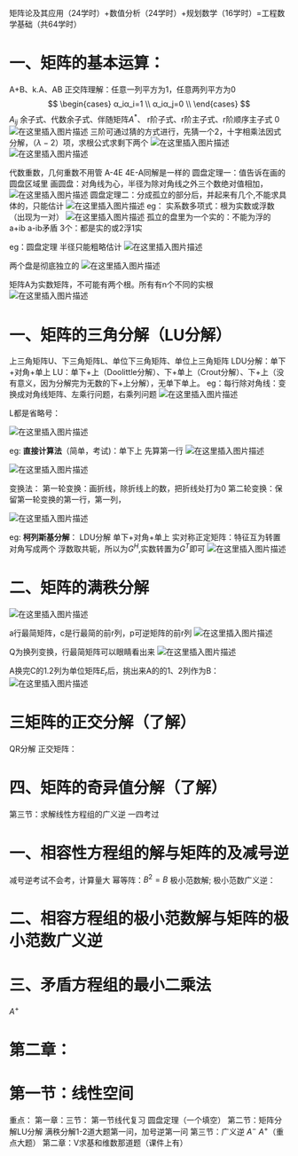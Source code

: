 矩阵论及其应用（24学时）+数值分析（24学时）+规划数学（16学时）=工程数学基础（共64学时）
# 一、矩阵的基本运算：
A+B、k.A、AB 
正交阵理解：任意一列平方为1，任意两列平方为0
 $$
    \begin{cases}
        α_iα_i=1
    \\  α_iα_j=0
    \\  
    \end{cases}
$$
$A_{ij}$ 余子式、代数余子式、伴随矩阵$A^*$、
r阶子式、r阶主子式、r阶顺序主子式
0
![在这里插入图片描述](https://img-blog.csdnimg.cn/20200328111914311.png?x-oss-process=image/watermark,type_ZmFuZ3poZW5naGVpdGk,shadow_10,text_aHR0cHM6Ly9ibG9nLmNzZG4ubmV0L2d1MzA1NTI0MDcz,size_16,color_FFFFFF,t_70)
三阶可通过猜的方式进行，先猜一个2，十字相乘法因式分解，$（λ-2）$项，求根公式求剩下两个
![在这里插入图片描述](https://img-blog.csdnimg.cn/20200328112139134.png?x-oss-process=image/watermark,type_ZmFuZ3poZW5naGVpdGk,shadow_10,text_aHR0cHM6Ly9ibG9nLmNzZG4ubmV0L2d1MzA1NTI0MDcz,size_16,color_FFFFFF,t_70)
![在这里插入图片描述](https://img-blog.csdnimg.cn/20200328112328690.png?x-oss-process=image/watermark,type_ZmFuZ3poZW5naGVpdGk,shadow_10,text_aHR0cHM6Ly9ibG9nLmNzZG4ubmV0L2d1MzA1NTI0MDcz,size_16,color_FFFFFF,t_70)

代数重数，几何重数不用管
A-4E  4E-A同解是一样的
圆盘定理一：值告诉在画的圆盘区域里
画圆盘：对角线为心，半径为除对角线之外三个数绝对值相加，
![在这里插入图片描述](https://img-blog.csdnimg.cn/20200328113344609.png?x-oss-process=image/watermark,type_ZmFuZ3poZW5naGVpdGk,shadow_10,text_aHR0cHM6Ly9ibG9nLmNzZG4ubmV0L2d1MzA1NTI0MDcz,size_16,color_FFFFFF,t_70)
圆盘定理二：分成孤立的部分后，并起来有几个,不能求具体的，只能估计
![在这里插入图片描述](https://img-blog.csdnimg.cn/20200328113555206.png?x-oss-process=image/watermark,type_ZmFuZ3poZW5naGVpdGk,shadow_10,text_aHR0cHM6Ly9ibG9nLmNzZG4ubmV0L2d1MzA1NTI0MDcz,size_16,color_FFFFFF,t_70)
eg：
实系数多项式：根为实数或浮数（出现为一对）
![在这里插入图片描述](https://img-blog.csdnimg.cn/20200328114002764.png?x-oss-process=image/watermark,type_ZmFuZ3poZW5naGVpdGk,shadow_10,text_aHR0cHM6Ly9ibG9nLmNzZG4ubmV0L2d1MzA1NTI0MDcz,size_16,color_FFFFFF,t_70)
孤立的盘里为一个实的：不能为浮的 a+ib  a-ib矛盾
3个：都是实的或2浮1实

eg：圆盘定理
半径只能粗略估计
![在这里插入图片描述](https://img-blog.csdnimg.cn/20200328114833596.png?x-oss-process=image/watermark,type_ZmFuZ3poZW5naGVpdGk,shadow_10,text_aHR0cHM6Ly9ibG9nLmNzZG4ubmV0L2d1MzA1NTI0MDcz,size_16,color_FFFFFF,t_70)

两个盘是彻底独立的
![在这里插入图片描述](https://img-blog.csdnimg.cn/2020032811500345.png?x-oss-process=image/watermark,type_ZmFuZ3poZW5naGVpdGk,shadow_10,text_aHR0cHM6Ly9ibG9nLmNzZG4ubmV0L2d1MzA1NTI0MDcz,size_16,color_FFFFFF,t_70)

矩阵A为实数矩阵，不可能有两个根。所有有n个不同的实根
![在这里插入图片描述](https://img-blog.csdnimg.cn/20200328115148609.png?x-oss-process=image/watermark,type_ZmFuZ3poZW5naGVpdGk,shadow_10,text_aHR0cHM6Ly9ibG9nLmNzZG4ubmV0L2d1MzA1NTI0MDcz,size_16,color_FFFFFF,t_70)

# 一、矩阵的三角分解（LU分解）
上三角矩阵U、下三角矩阵L、单位下三角矩阵、单位上三角矩阵
LDU分解：单下+对角+单上
LU：单下+上（Doolittle分解）、下+单上（Crout分解）、下+上（没有意义，因为分解完为无数的下+上分解），无单下单上。
eg：每行除对角线：变换成对角线矩阵、左乘行问题，右乘列问题
![在这里插入图片描述](https://img-blog.csdnimg.cn/20200329092432480.png?x-oss-process=image/watermark,type_ZmFuZ3poZW5naGVpdGk,shadow_10,text_aHR0cHM6Ly9ibG9nLmNzZG4ubmV0L2d1MzA1NTI0MDcz,size_16,color_FFFFFF,t_70)

L都是省略号：

![在这里插入图片描述](https://img-blog.csdnimg.cn/20200329092939902.png?x-oss-process=image/watermark,type_ZmFuZ3poZW5naGVpdGk,shadow_10,text_aHR0cHM6Ly9ibG9nLmNzZG4ubmV0L2d1MzA1NTI0MDcz,size_16,color_FFFFFF,t_70)

eg:
**直接计算法**（简单，考试)：单下上
先算第一行
![在这里插入图片描述](https://img-blog.csdnimg.cn/20200329093714289.png?x-oss-process=image/watermark,type_ZmFuZ3poZW5naGVpdGk,shadow_10,text_aHR0cHM6Ly9ibG9nLmNzZG4ubmV0L2d1MzA1NTI0MDcz,size_16,color_FFFFFF,t_70)

![在这里插入图片描述](https://img-blog.csdnimg.cn/20200329093809300.png?x-oss-process=image/watermark,type_ZmFuZ3poZW5naGVpdGk,shadow_10,text_aHR0cHM6Ly9ibG9nLmNzZG4ubmV0L2d1MzA1NTI0MDcz,size_16,color_FFFFFF,t_70)

变换法：
第一轮变换：画折线，除折线上的数，把折线处打为0
第二轮变换：保留第一轮变换的第一行，第一列，

![在这里插入图片描述](https://img-blog.csdnimg.cn/20200329094656937.png?x-oss-process=image/watermark,type_ZmFuZ3poZW5naGVpdGk,shadow_10,text_aHR0cHM6Ly9ibG9nLmNzZG4ubmV0L2d1MzA1NTI0MDcz,size_16,color_FFFFFF,t_70)

eg:
**柯列斯基分解**：
LDU分解 单下+对角+单上
实对称正定矩阵：特征互为转置  
对角写成两个
浮数取共轭，所以为$G^H$,实数转置为$G^T$即可
![在这里插入图片描述](https://img-blog.csdnimg.cn/20200329100058320.png?x-oss-process=image/watermark,type_ZmFuZ3poZW5naGVpdGk,shadow_10,text_aHR0cHM6Ly9ibG9nLmNzZG4ubmV0L2d1MzA1NTI0MDcz,size_16,color_FFFFFF,t_70)

# 二、矩阵的满秩分解

![在这里插入图片描述](https://img-blog.csdnimg.cn/20200329102340883.png?x-oss-process=image/watermark,type_ZmFuZ3poZW5naGVpdGk,shadow_10,text_aHR0cHM6Ly9ibG9nLmNzZG4ubmV0L2d1MzA1NTI0MDcz,size_16,color_FFFFFF,t_70)

a行最简矩阵，c是行最简的前r列，p可逆矩阵的前r列
![在这里插入图片描述](https://img-blog.csdnimg.cn/2020032910294462.png?x-oss-process=image/watermark,type_ZmFuZ3poZW5naGVpdGk,shadow_10,text_aHR0cHM6Ly9ibG9nLmNzZG4ubmV0L2d1MzA1NTI0MDcz,size_16,color_FFFFFF,t_70)

Q为换列变换，行最简矩阵可以眼睛看出来
![在这里插入图片描述](https://img-blog.csdnimg.cn/20200329103435174.png?x-oss-process=image/watermark,type_ZmFuZ3poZW5naGVpdGk,shadow_10,text_aHR0cHM6Ly9ibG9nLmNzZG4ubmV0L2d1MzA1NTI0MDcz,size_16,color_FFFFFF,t_70)

A换完C的1.2列为单位矩阵$E_r$后，挑出来A的的1、2列作为B：
![在这里插入图片描述](https://img-blog.csdnimg.cn/20200329103907307.png?x-oss-process=image/watermark,type_ZmFuZ3poZW5naGVpdGk,shadow_10,text_aHR0cHM6Ly9ibG9nLmNzZG4ubmV0L2d1MzA1NTI0MDcz,size_16,color_FFFFFF,t_70)


# 三矩阵的正交分解（了解）
QR分解
正交矩阵：
# 四、矩阵的奇异值分解（了解）

第三节：求解线性方程组的广义逆
一四考过
# 一、相容性方程组的解与矩阵的及减号逆
减号逆考试不会考，计算量大
幂等阵：$B^2=B$
极小范数解;
极小范数广义逆：
# 二、相容方程组的极小范数解与矩阵的极小范数广义逆

# 三、矛盾方程组的最小二乘法
$A^+$ 
# 第二章：
# 第一节：线性空间

重点：
第一章：三节：
第一节线代复习  圆盘定理（一个填空）
第二节：矩阵分解LU分解
        满秩分解1-2道大题第一问，加号逆第一问
第三节：广义逆 $A^-$  $A^+$（重点大题）
第二章：V求基和维数那道题（课件上有）

